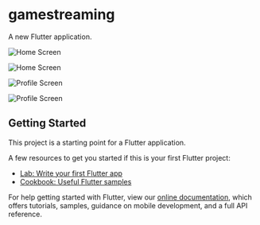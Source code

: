 # gamestreaming

A new Flutter application.

![Home Screen](screenshots/home0.png)

![Home Screen](screenshots/home1.png)

![Profile Screen](screenshots/profile0.png)

![Profile Screen](screenshots/profile1.png)

## Getting Started

This project is a starting point for a Flutter application.

A few resources to get you started if this is your first Flutter project:

- [Lab: Write your first Flutter app](https://flutter.dev/docs/get-started/codelab)
- [Cookbook: Useful Flutter samples](https://flutter.dev/docs/cookbook)

For help getting started with Flutter, view our
[online documentation](https://flutter.dev/docs), which offers tutorials,
samples, guidance on mobile development, and a full API reference.
